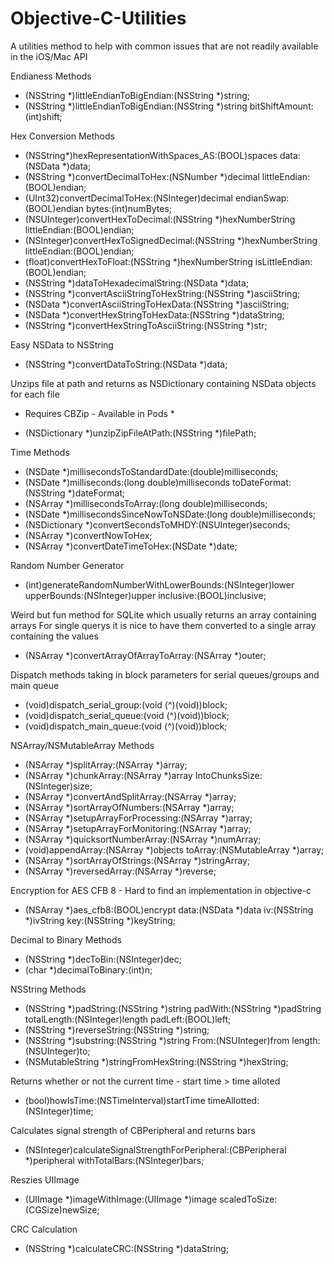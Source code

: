 # Objective-C-Utilities
A utilities method to help with common issues that are not readily available in the iOS/Mac API

Endianess Methods
+ (NSString *)littleEndianToBigEndian:(NSString *)string;
+ (NSString *)littleEndianToBigEndian:(NSString *)string bitShiftAmount:(int)shift;

Hex Conversion Methods
+ (NSString*)hexRepresentationWithSpaces_AS:(BOOL)spaces data:(NSData *)data;
+ (NSString *)convertDecimalToHex:(NSNumber *)decimal littleEndian:(BOOL)endian;
+ (UInt32)convertDecimalToHex:(NSInteger)decimal endianSwap:(BOOL)endian bytes:(int)numBytes;
+ (NSUInteger)convertHexToDecimal:(NSString *)hexNumberString littleEndian:(BOOL)endian;
+ (NSInteger)convertHexToSignedDecimal:(NSString *)hexNumberString littleEndian:(BOOL)endian;
+ (float)convertHexToFloat:(NSString *)hexNumberString isLittleEndian:(BOOL)endian;
+ (NSString *)dataToHexadecimalString:(NSData *)data;
+ (NSString *)convertAsciiStringToHexString:(NSString *)asciiString;
+ (NSData *)convertAsciiStringToHexData:(NSString *)asciiString;
+ (NSData *)convertHexStringToHexData:(NSString *)dataString;
+ (NSString *)convertHexStringToAsciiString:(NSString *)str;

Easy NSData to NSString
+ (NSString *)convertDataToString:(NSData *)data;

Unzips file at path and returns as NSDictionary containing NSData objects for each file
* Requires CBZip - Available in Pods *
+ (NSDictionary *)unzipZipFileAtPath:(NSString *)filePath;

Time Methods
+ (NSDate *)millisecondsToStandardDate:(double)milliseconds;
+ (NSDate *)milliseconds:(long double)milliseconds toDateFormat:(NSString *)dateFormat;
+ (NSArray *)millisecondsToArray:(long double)milliseconds;
+ (NSDate *)millisecondsSinceNowToNSDate:(long double)milliseconds;
+ (NSDictionary *)convertSecondsToMHDY:(NSUInteger)seconds;
+ (NSArray *)convertNowToHex;
+ (NSArray *)convertDateTimeToHex:(NSDate *)date;

Random Number Generator
+ (int)generateRandomNumberWithLowerBounds:(NSInteger)lower upperBounds:(NSInteger)upper inclusive:(BOOL)inclusive;

Weird but fun method for SQLite which usually returns an array containing arrays
For single querys it is nice to have them converted to a single array containing the values
+ (NSArray *)convertArrayOfArrayToArray:(NSArray *)outer;

Dispatch methods taking in block parameters for serial queues/groups and main queue
+ (void)dispatch_serial_group:(void (^)(void))block;
+ (void)dispatch_serial_queue:(void (^)(void))block;
+ (void)dispatch_main_queue:(void (^)(void))block;

NSArray/NSMutableArray Methods
+ (NSArray *)splitArray:(NSArray *)array;
+ (NSArray *)chunkArray:(NSArray *)array IntoChunksSize:(NSInteger)size;
+ (NSArray *)convertAndSplitArray:(NSArray *)array;
+ (NSArray *)sortArrayOfNumbers:(NSArray *)array;
+ (NSArray *)setupArrayForProcessing:(NSArray *)array;
+ (NSArray *)setupArrayForMonitoring:(NSArray *)array;
+ (NSArray *)quicksortNumberArray:(NSArray *)numArray;
+ (void)appendArray:(NSArray *)objects toArray:(NSMutableArray *)array;
+ (NSArray *)sortArrayOfStrings:(NSArray *)stringArray;
+ (NSArray *)reversedArray:(NSArray *)reverse;

Encryption for AES CFB 8 - Hard to find an implementation in objective-c
+ (NSArray *)aes_cfb8:(BOOL)encrypt data:(NSData *)data iv:(NSString *)ivString key:(NSString *)keyString;

Decimal to Binary Methods
+ (NSString *)decToBin:(NSInteger)dec;
+ (char *)decimalToBinary:(int)n;

NSString Methods
+ (NSString *)padString:(NSString *)string padWith:(NSString *)padString totalLength:(NSInteger)length padLeft:(BOOL)left;
+ (NSString *)reverseString:(NSString *)string;
+ (NSString *)substring:(NSString *)string From:(NSUInteger)from length:(NSUInteger)to;
+ (NSMutableString *)stringFromHexString:(NSString *)hexString;

Returns whether or not the current time - start time > time alloted
+ (bool)howIsTime:(NSTimeInterval)startTime timeAllotted:(NSInteger)time;

Calculates signal strength of CBPeripheral and returns bars
+ (NSInteger)calculateSignalStrengthForPeripheral:(CBPeripheral *)peripheral withTotalBars:(NSInteger)bars;

Reszies UIImage
+ (UIImage *)imageWithImage:(UIImage *)image scaledToSize:(CGSize)newSize;

CRC Calculation
+ (NSString *)calculateCRC:(NSString *)dataString;
